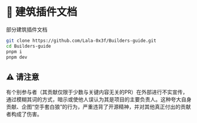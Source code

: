 # 🧭 建筑插件文档

部分建筑插件文档

```bash
git clone https://github.com/Lala-0x3f/Builders-guide.git
cd Builders-guide
pnpm i
pnpm dev
```


## ⚠ 请注意

有个别参与者（其贡献仅限于少数与关键内容无关的PR）在外部进行不实宣传，通过模糊其词的方式，暗示或使他人误认为其是项目的主要负责人。这种夸大自身贡献、企图“空手套白狼”的行为，严重违背了开源精神，并对其他真正付出的贡献者构成了伤害。
